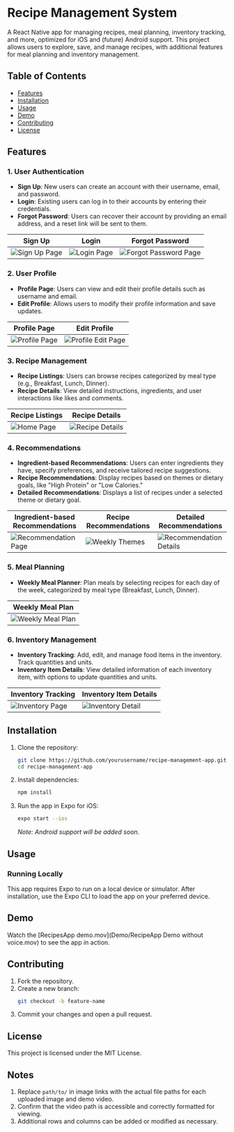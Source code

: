 # Recipe Management System

A React Native app for managing recipes, meal planning, inventory tracking, and more, optimized for iOS and (future) Android support. This project allows users to explore, save, and manage recipes, with additional features for meal planning and inventory management.

## Table of Contents
- [Features](#features)
- [Installation](#installation)
- [Usage](#usage)
- [Demo](#demo)
- [Contributing](#contributing)
- [License](#license)

## Features

### 1. User Authentication
- **Sign Up**: New users can create an account with their username, email, and password.
- **Login**: Existing users can log in to their accounts by entering their credentials.
- **Forgot Password**: Users can recover their account by providing an email address, and a reset link will be sent to them.

| Sign Up | Login | Forgot Password |
|---------|-------|-----------------|
| ![Sign Up Page](Screenshots/SignUpPage.png) | ![Login Page](Screenshots/LoginPage.png) | ![Forgot Password Page](Screenshots/ForgetPasswordPage.png) |

### 2. User Profile
- **Profile Page**: Users can view and edit their profile details such as username and email.
- **Edit Profile**: Allows users to modify their profile information and save updates.

| Profile Page | Edit Profile |
|--------------|--------------|
| ![Profile Page](Screenshots/ProfilePage.png) | ![Profile Edit Page](Screenshots/ProfileEditPage.png) |

### 3. Recipe Management
- **Recipe Listings**: Users can browse recipes categorized by meal type (e.g., Breakfast, Lunch, Dinner).
- **Recipe Details**: View detailed instructions, ingredients, and user interactions like likes and comments.

| Recipe Listings | Recipe Details |
|-----------------|----------------|
| ![Home Page](Screenshots/HomePage.png) | ![Recipe Details](Screenshots/RecipesDetailsPage.png) |

### 4. Recommendations
- **Ingredient-based Recommendations**: Users can enter ingredients they have, specify preferences, and receive tailored recipe suggestions.
- **Recipe Recommendations**: Display recipes based on themes or dietary goals, like "High Protein" or "Low Calories."
- **Detailed Recommendations**: Displays a list of recipes under a selected theme or dietary goal.

| Ingredient-based Recommendations | Recipe Recommendations | Detailed Recommendations |
|----------------------------------|------------------------|--------------------------|
| ![Recommendation Page](Screenshots/RecommendationPage.png) | ![Weekly Themes](Screenshots/WeeklyTheme.png) | ![Recommendation Details](Screenshots/recommendationPageDetails1.png) |

### 5. Meal Planning
- **Weekly Meal Planner**: Plan meals by selecting recipes for each day of the week, categorized by meal type (Breakfast, Lunch, Dinner).

| Weekly Meal Plan |
|------------------|
| ![Weekly Meal Plan](Screenshots/WeeklyPlanningPage.png) |

### 6. Inventory Management
- **Inventory Tracking**: Add, edit, and manage food items in the inventory. Track quantities and units.
- **Inventory Item Details**: View detailed information of each inventory item, with options to update quantities and units.

| Inventory Tracking | Inventory Item Details |
|--------------------|------------------------|
| ![Inventory Page](Screenshots/InventeryPage.png) | ![Inventory Detail](Screenshots/InventoryDetailPage.png) |

## Installation

1. Clone the repository:
   ```bash
   git clone https://github.com/yourusername/recipe-management-app.git
   cd recipe-management-app
   ```

2. Install dependencies:
   ```bash
   npm install
   ```

3. Run the app in Expo for iOS:
   ```bash
   expo start --ios
   ```
   _Note: Android support will be added soon._

## Usage

### Running Locally
This app requires Expo to run on a local device or simulator. After installation, use the Expo CLI to load the app on your preferred device.

## Demo

Watch the [RecipesApp demo.mov](Demo/RecipeApp Demo without voice.mov) to see the app in action.

## Contributing

1. Fork the repository.
2. Create a new branch:
   ```bash
   git checkout -b feature-name
   ```
3. Commit your changes and open a pull request.

## License

This project is licensed under the MIT License.

## Notes

1. Replace `path/to/` in image links with the actual file paths for each uploaded image and demo video.
2. Confirm that the video path is accessible and correctly formatted for viewing.
3. Additional rows and columns can be added or modified as necessary.
